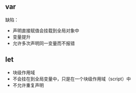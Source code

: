## var 
缺陷：
- 声明直接赋值会挂载到全局对象中
- 变量提升
- 允许多次声明同一变量而不报错

## let 
- 块级作用域
- 不会挂在到全局变量中，只是在一个块级作用域（script）中
- 不允许重复声明